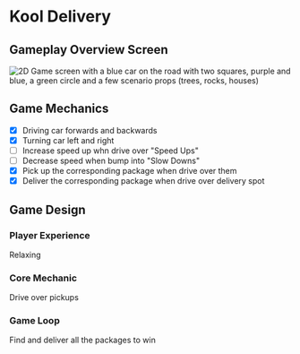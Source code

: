 # Kool Delivery

## Gameplay Overview Screen
![2D Game screen with a blue car on the road with two squares, purple and blue, a green circle and a few scenario props (trees, rocks, houses)](https://i.ibb.co/h7M1y4h/Captura-de-tela-2022-03-28-134114.png)

## Game Mechanics
- [X] Driving car forwards and backwards
- [X] Turning car left and right
- [ ] Increase speed up whn drive over "Speed Ups"
- [ ] Decrease speed when bump into "Slow Downs"
- [X] Pick up the corresponding package when drive over them
- [X] Deliver the corresponding package when drive over delivery spot

## Game Design

### Player Experience
Relaxing

### Core Mechanic
Drive over pickups

### Game Loop
Find and deliver all the packages to win